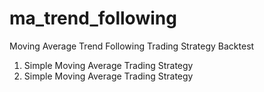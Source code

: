 # ma_trend_following
Moving Average Trend Following Trading Strategy Backtest

1. Simple Moving Average Trading Strategy
2. Simple Moving Average Trading Strategy